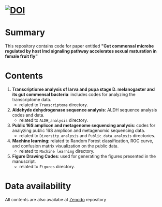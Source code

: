 # [![DOI](https://zenodo.org/badge/744515058.svg)](https://zenodo.org/doi/10.5281/zenodo.10522769)
# Summary
This repository contains code for paper entitled **"Gut commensal microbe regulated by host Imd signaling pathway accelerates sexual maturation in female fruit fly"**

# Contents
1. **Transcriptiome analysis of larva and pupa stage D. melanogaster and its gut commensal bacteria**: includes codes for analyzing the transcriptome data.
   - related to `Transcriptome` directory.
2. **Aldehyde dehydrogenase sequence analysis**: ALDH  sequence analysis codes and data.
   - related to `ALDH_analysis` directory.
3. **Public 16S amplicon and metagenome sequencing analysis**: codes for analyzing public 16S amplicon and metagenomic sequencing data.
   - related to `Diversity_analysis` and `Public_data_analysis` directories.
4. **Machine learning**: related to Random Forest classification, ROC curve, and confusion matrix visualization on the public data.
   - related to `Machine learning` directory.
5. **Figure Drawing Codes**: used for generating the figures presented in the manuscript.
   - related to `Figures` directory.

# Data availability
All contents are also availabe at [Zenodo](https://zenodo.org/records/10522770) repository
